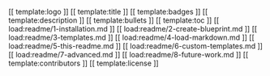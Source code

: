 [[ template:logo ]]
[[ template:title ]]
[[ template:badges ]]
[[ template:description ]]
[[ template:bullets ]]
[[ template:toc ]]
[[ load:readme/1-installation.md ]]
[[ load:readme/2-create-blueprint.md ]]
[[ load:readme/3-templates.md ]]
[[ load:readme/4-load-markdown.md ]]
[[ load:readme/5-this-readme.md ]]
[[ load:readme/6-custom-templates.md ]]
[[ load:readme/7-advanced.md ]]
[[ load:readme/8-future-work.md ]]
[[ template:contributors ]]
[[ template:license ]]